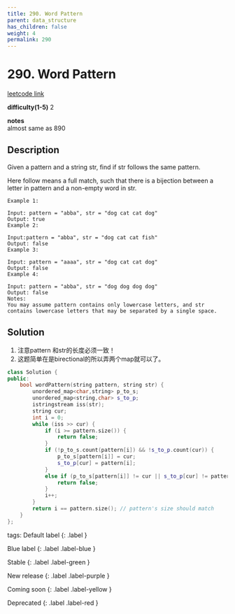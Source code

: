 ```yaml
---
title: 290. Word Pattern
parent: data_structure
has_children: false
weight: 4
permalink: 290
---
```

# 290. Word Pattern
[leetcode link](https://leetcode.com/problems/word-pattern/)

**difficulty(1-5)** 
2

**notes**   
almost same as 890

## Description
Given a pattern and a string str, find if str follows the same pattern.

Here follow means a full match, such that there is a bijection between a letter in pattern and a non-empty word in str.
```
Example 1:

Input: pattern = "abba", str = "dog cat cat dog"
Output: true
Example 2:

Input:pattern = "abba", str = "dog cat cat fish"
Output: false
Example 3:

Input: pattern = "aaaa", str = "dog cat cat dog"
Output: false
Example 4:

Input: pattern = "abba", str = "dog dog dog dog"
Output: false
Notes:
You may assume pattern contains only lowercase letters, and str contains lowercase letters that may be separated by a single space.
```
## Solution
1. 注意pattern 和str的长度必须一致！ 
2. 这题简单在是birectional的所以弄两个map就可以了。


```c++
class Solution {
public:
    bool wordPattern(string pattern, string str) {
        unordered_map<char,string> p_to_s;
        unordered_map<string,char> s_to_p;
        istringstream iss(str);
        string cur;
        int i = 0;
        while (iss >> cur) {
            if (i >= pattern.size()) {
                return false;
            }
            if (!p_to_s.count(pattern[i]) && !s_to_p.count(cur)) {
                p_to_s[pattern[i]] = cur;
                s_to_p[cur] = pattern[i];
            }
            else if (p_to_s[pattern[i]] != cur || s_to_p[cur] != pattern[i]) {
                return false;
            }
            i++;
        }
        return i == pattern.size(); // pattern's size should match
    }
};
```



tags:
Default label
{: .label }

Blue label
{: .label .label-blue }

Stable
{: .label .label-green }

New release
{: .label .label-purple }

Coming soon
{: .label .label-yellow }

Deprecated
{: .label .label-red }
